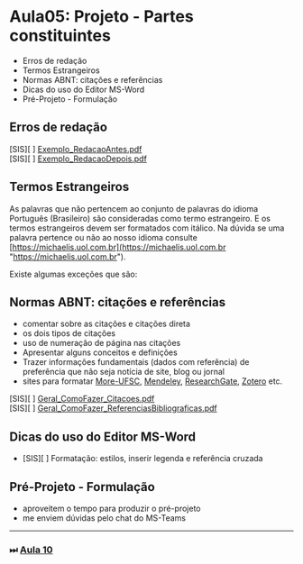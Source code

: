 # Aula05: Projeto - Partes constituintes  

- Erros de redação  
- Termos Estrangeiros  
- Normas ABNT: citações e referências  
- Dicas do uso do Editor MS-Word  
- Pré-Projeto - Formulação  

## Erros de redação

\[SIS]\[ ] [Exemplo_RedacaoAntes.pdf](../Material/Exemplo_RedacaoAntes.pdf "Exemplo_RedacaoAntes.pdf")  
\[SIS]\[ ] [Exemplo_RedacaoDepois.pdf](../Material/Exemplo_RedacaoDepois.pdf "Exemplo_RedacaoDepois.pdf")  

## Termos Estrangeiros

As palavras que não pertencem ao conjunto de palavras do idioma Português (Brasileiro) são consideradas como termo estrangeiro. E os termos estrangeiros devem ser formatados com itálico. Na dúvida se uma palavra pertence ou não ao nosso idioma consulte [https://michaelis.uol.com.br](https://michaelis.uol.com.br "https://michaelis.uol.com.br").  

<!-- FIXME: material sobre lista de palavras que não são em itálico -->
Existe algumas exceções que são:

## Normas ABNT: citações e referências

- comentar sobre as citações e citações direta  
- os dois tipos de citações  
- uso de numeração de página nas citações  
- Apresentar alguns conceitos e definições  
- Trazer informações fundamentais (dados com referência) de preferência que não seja notícia de site, blog ou jornal  
- sites para formatar [More-UFSC](https://more.ufsc.br/inicio "More-UFSC"), [Mendeley](https://www.mendeley.com "Mendeley"), [ResearchGate](https://www.researchgate.net "ResearchGate"), [Zotero](https://www.zotero.org "Zotero") etc.  

\[SIS]\[ ] [Geral_ComoFazer_Citacoes.pdf](../Material/Geral_ComoFazer_Citacoes.pdf "Geral_ComoFazer_Citacoes.pdf")  
\[SIS]\[ ] [Geral_ComoFazer_ReferenciasBibliograficas.pdf](../Material/Geral_ComoFazer_ReferenciasBibliograficas.pdf "Geral_ComoFazer_ReferenciasBibliograficas.pdf")  

## Dicas do uso do Editor MS-Word

- \[SIS]\[ ] Formatação: estilos, inserir legenda e referência cruzada  

## Pré-Projeto - Formulação  

- aproveitem o tempo para produzir o pré-projeto  
- me enviem dúvidas pelo chat do MS-Teams  

<!-- 
- falar sobre a ficha de avaliação  
- SIS falar da diferença do TCC Acadêmico para o Aplicado  
  - descrever o problema da tua empresa (descrever como acontece agora)  
  - na justificativa deve dizer o que está pensando em melhorar  
  - se for pensar no problema por sua conta é acadêmico, mas se você for fazer uma entrevista com o usuário, ver os requisitos é aplicado  
- mas vamos conversar melhor na semana que vem  
-->

----------

### ⏭ [Aula 10](aula10Anotacoes.md "Aula 10")  

<!--
[FIXME: arrumar as fontes bibliográficas]  
## Principais Referências Bibliográficas​
-->